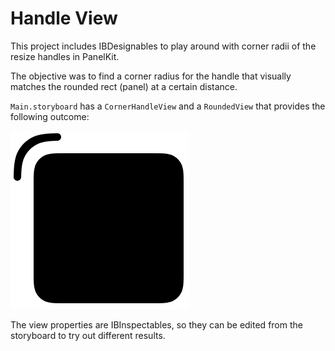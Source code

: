 # Handle View
This project includes IBDesignables to play around with corner radii of the resize handles in PanelKit.

The objective was to find a corner radius for the handle that visually matches the rounded rect (panel) at a certain distance.

`Main.storyboard` has a `CornerHandleView` and a `RoundedView` that provides the following outcome:

![](docs/example.png)

The view properties are IBInspectables, so they can be edited from the storyboard to try out different results.
